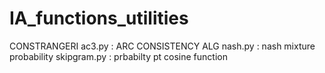 # IA_functions_utilities

CONSTRANGERI 
ac3.py : ARC CONSISTENCY ALG
nash.py : nash mixture probability
skipgram.py : prbabilty pt cosine function
